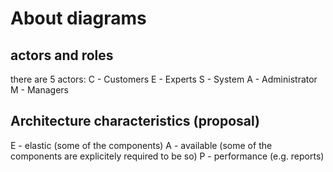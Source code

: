 # About diagrams

## actors and roles

there are 5 actors:
C - Customers
E - Experts
S - System
A - Administrator
M - Managers

## Architecture characteristics (proposal)

E - elastic (some of the components)
A - available (some of the components are explicitely required to be so)
P - performance (e.g. reports)
